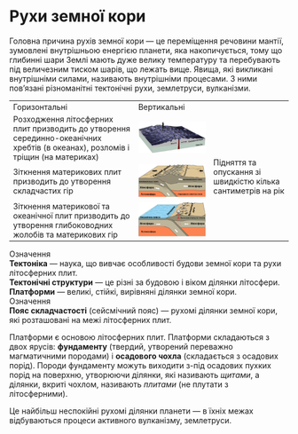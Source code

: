 
Рухи земної кори
================

Головна причина рухів земної кори — це переміщення речовини мантії,
зумовлені внутрішньою енергією планети, яка накопичується, тому що
глибинні шари Землі мають дуже велику температуру та перебувають під
величезним тиском шарів, що лежать вище. Явища, які викликані
внутрішніми силами, називають внутрішніми процесами. З ними пов’язані
різноманітні тектонічні рухи, землетруси, вулканізми.

<table>
  <tr>
    <td collspan="2">Горизонтальнi</td>
    <td>Вертикальнi</td>
  </tr>
  <tr>
    <td>Розходження лiтосферних
плит призводить до утворення серединно-океанiчних
хребтiв (в океанах), розломiв i трiщин (на материках)</td>
    <td><img src="5.png"/></td>
    <td rowspan="3">Пiдняття та опускання зi швидкiстю
кiлька сантиметрiв на рiк</td>
  </tr>
  <tr>
    <td>Зiткнення материкових
плит призводить до утворення складчастих гiр</td>
    <td><img src="6.png"/></td>
  </tr>
  <tr>
    <td>Зiткнення материкової
та океанiчної плит призводить до утворення глибоководних жолобiв та материкових гiр</td>
    <td><img src="7.png"/></td>
  </tr>
</table>


<div class="eoz-wrap">
<span class="eoz">Означення</span>
<div class="eoz-text">
<b>Тектонiка</b> — наука, що вивчає особливостi будови земної кори та рухи лiтосферних плит. <br/>
<b>Тектонiчнi структури</b> — це рiзнi за будовою i вiком дiлянки лiтосфери. <br/>
<b>Платформи</b> — великi, стiйкi, вирiвнянi дiлянки земної кори.
</div>
</div>

<div class="eoz-wrap">
<span class="eoz">Означення</span>
<div class="eoz-text">
<b>Пояс складчастостi</b> (сейсмiчний пояс) — рухомi дiлянки земної кори, якi розташованi на межi лiтосферних плит.
</div>
</div>


Платформи є основою літосферних плит. Платформи складаються з двох
ярусів: **фундаменту** (твердий, утворений переважно магматичними
породами) і **осадового чохла** (складається з осадових порід). Породи
фундаменту можуть виходити з-під осадових пухких порід на поверхню,
утворюючи ділянки, які називають *щитами*, а ділянки, вкриті чохлом,
називають *плитами* (не плутати з літосферними).

Це найбільш неспокійні рухомі ділянки планети — в їхніх межах
відбуваються процеси активного вулканізму, землетруси.
